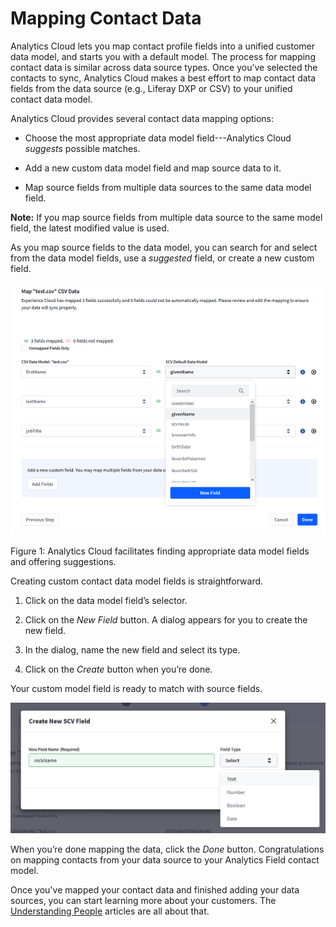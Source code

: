 # Mapping Contact Data [](id=mapping-contact-data)

Analytics Cloud lets you map contact profile fields into a unified customer data
model, and starts you with a default model. The process for mapping contact data
is similar across data source types. Once you’ve selected the contacts to sync,
Analytics Cloud makes a best effort to map contact data fields from the data
source (e.g., Liferay DXP or CSV) to your unified contact data model. 

Analytics Cloud provides several contact data mapping options:

- Choose the most appropriate data model field---Analytics Cloud *suggests* 
possible matches.

- Add a new custom data model field and map source data to it.

- Map source fields from multiple data sources to the same data model field.

**Note:** If you map source fields from multiple data source to the same model 
field, the latest modified value is used. 

As you map source fields to the data model, you can search for and select from
the data model fields, use a *suggested* field, or create a new custom field. 

![Figure 1: Analytics Cloud facilitates finding appropriate data model fields and offering suggestions.](../../images/mapping-contact-data.png)

Figure 1: Analytics Cloud facilitates finding appropriate data model fields and
offering suggestions.

Creating custom contact data model fields is straightforward. 

1. Click on the data model field’s selector.

2. Click on the *New Field* button. A dialog appears for you to create the new 
field.

3. In the dialog, name the new field and select its type.

4. Click on the *Create* button when you’re done.

Your custom model field is ready to match with source fields. 

![Figure 2: Creating new data model fields is easy.](../../images/new-contact-field.png)

When you’re done mapping the data, click the *Done* button. Congratulations on mapping contacts from your data source to your Analytics Field contact model. 

Once you've mapped your contact data and finished adding your data sources, you
can start learning more about your customers. The
[Understanding People](https://github.com/liferay/liferay-docs/blob/master/discover/analytics-cloud/articles/03-understanding-people/00-understanding-people-intro.markdown)
articles are all about that.
